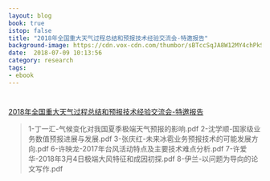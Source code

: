 ```yaml
---
layout: blog
book: true
istop: false
title: "2018年全国重大天气过程总结和预报技术经验交流会-特邀报告"
background-image: https://cdn.vox-cdn.com/thumbor/sBTccSqJA8W12MY4chPkSV9qjSU=/0x0:1920x1080/1820x1213/filters:focal(807x387:1113x693):format(webp)/cdn.vox-cdn.com/uploads/chorus_image/image/57280131/kindle_app_logo.0.jpg
date:  2018-07-09 10:13:56
category: research
tags:
- ebook
---
```


# 

<a href="https://1drv.ms/f/s!Alwdgxq2tX7cgYt63jbfvnG0Tn3YJw" title="paper"> 2018年全国重大天气过程总结和预报技术经验交流会-特邀报告 </a>
> 1-丁一汇-气候变化对我国夏季极端天气预报的影响.pdf
> 2-沈学顺-国家级业务数值预报进展与发展.pdf
> 3-张庆红-未来冰雹业务预报技术的可能发展方向.pdf
> 6-许映龙-2017年台风活动特点及主要技术难点分析.pdf
> 7-许爱华-2018年3月4日极端大风特征和成因初探.pdf
> 8-伊兰-以问题为导向的论文写作.pdf
